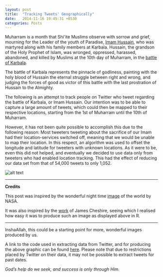 ```yaml
---
layout: post
title:  "Tracking Tweets' Geographically"
date:   2014-11-16 19:45:31 +0530
categories: Posts
---
```

Muharram is a month that Shi'ite Muslims observe with sorrow and grief, mourning for the Leader of the youth of Paradise, [Imam Hussain](https://en.wikipedia.org/wiki/Husayn_ibn_Ali), who was martyred along with his family members at Karbala. Hussain, the grandson of the Holy Prophet of Islam, was wronged, oppressed, harassed, abandoned, and killed by Muslims at the 10th day of Muharram, in the [battle of Karbala](https://en.wikipedia.org/wiki/Battle_of_Karbala).  

The battle of Karbala represents the pinnacle of godliness, painting with the holy blood of Hussain the eternal struggle between right and wrong, and judging the forces of good as victor of this battle with the last prostration of Hussain to the Almighty.


The following is an attempt to track people on Twitter who tweet regarding the battle of Karbala, or Imam Hussain. Our intention was to be able to capture a large amount of tweets, which could then be mapped to their respective locations, starting from the 1st of Muharram until the 10th of Muharram.


However, it has not been quite possible to accomplish this due to the following reason: Most tweeters tweeting about the sacrifice of our Imam had their location-services switched off, meaning that we would be unable to map their location. In this respect, an algorithm was used to offset the longitude and latitude for tweeters with unknown locations. As it were to be, even this did not helped, and eventually we decided to use data only from tweeters who had enabled location tracking. This had the effect of reducing our data set from that of 54,000 tweets to only 1,052.


![alt text][tweetMap]

[tweetMap]: https://desertscrolls.files.wordpress.com/2014/11/twmh.png "Mapping Tweets Pertaining to Muharram/Ashoura"


***

**Credits**

This post was inspired by the wonderful night time [image](http://apod.nasa.gov/apod/image/0011/earthlights2_dmsp_big.jpg) of the world by NASA.

It was also inspired by the [work](http://spatial.ly/2012/06/mapping-worlds-biggest-airlines/) of James Cheshire, seeing which I realised how easy it was to produce such an image as displayed above in R.

***

InshaAllah, this could be a starting point for more, wonderful images produced by us.

A link to the code used in extracting data from Twitter, and for producing the above graphic can be found [here](https://github.com/aliarsalankazmi/tweeters-Muharram-Ashura). Please note that due to restrictions placed by Twitter on their data, it may not be possible to extract tweets for past dates.



*God’s help do we seek, and success is only through Him.*

